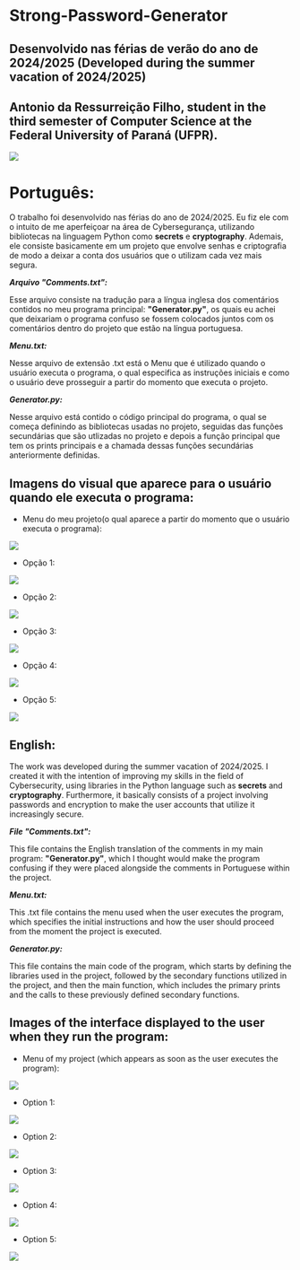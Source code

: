 # Strong-Password-Generator
## Desenvolvido nas férias  de verão do ano de 2024/2025 (Developed during the summer vacation of 2024/2025)
## Antonio da Ressurreição Filho, student in the third semester of Computer Science at the Federal University of Paraná (UFPR).

![](Images/py.jpg)

# Português:

O trabalho foi desenvolvido nas férias do ano de 2024/2025. Eu fiz ele com o intuito de me aperfeiçoar na área de Cybersegurança, utilizando bibliotecas na linguagem
Python como **secrets** e **cryptography**. Ademais, ele consiste basicamente em um projeto que envolve senhas e criptografia de modo a deixar a conta dos usuários que
o utilizam cada vez mais segura.

***Arquivo "Comments.txt":*** 

Esse arquivo consiste na tradução para a língua inglesa dos comentários contidos no meu programa principal: **"Generator.py"**, os quais eu achei que deixariam o programa
confuso se fossem colocados juntos com os comentários dentro do projeto que estão na língua portuguesa.

***Menu.txt:***

Nesse arquivo de extensão .txt está o Menu que é utilizado quando o usuário executa o programa, o qual especifica as instruções iniciais e como o usuário deve prosseguir a
partir do momento que executa o projeto.

***Generator.py:***

Nesse arquivo está contido o código principal do programa, o qual se começa definindo as bibliotecas usadas no projeto, seguidas das funções secundárias que são utlizadas no
projeto e depois a função principal que tem os prints principais e a chamada dessas funções secundárias anteriormente definidas.

## Imagens do visual que aparece para o usuário quando ele executa o programa:

- Menu do meu projeto(o qual aparece a partir do momento que o usuário executa o programa):

![](Images/Menu_Generator.png)

- Opção 1:

![](Images/Opção1.png)

- Opção 2:

![](Images/Opção2.png)

- Opção 3:

![](Images/Opção3.png)

- Opção 4:

![](Images/Opção4.png)

- Opção 5:

![](Images/Opção5.png)

## English:

The work was developed during the summer vacation of 2024/2025. I created it with the intention of improving my skills in the field of Cybersecurity, using libraries in the Python 
language such as **secrets** and **cryptography**. Furthermore, it basically consists of a project involving passwords and encryption to make the user accounts that utilize 
it increasingly secure.

***File "Comments.txt":***

This file contains the English translation of the comments in my main program: **"Generator.py"**, which I thought would make the program confusing if they were placed alongside 
the comments in Portuguese within the project.

***Menu.txt:***

This .txt file contains the menu used when the user executes the program, which specifies the initial instructions and how the user should proceed from the moment the project 
is executed.

***Generator.py:***

This file contains the main code of the program, which starts by defining the libraries used in the project, followed by the secondary functions utilized in the project, and 
then the main function, which includes the primary prints and the calls to these previously defined secondary functions.

## Images of the interface displayed to the user when they run the program:

- Menu of my project (which appears as soon as the user executes the program):

![](Images/Menu_Generator.png)

- Option 1:

![](Images/Opção1.png)

- Option 2:

![](Images/Opção2.png)

- Option 3:

![](Images/Opção3.png)

- Option 4:

![](Images/Opção4.png)

- Option 5:

![](Images/Opção5.png)



